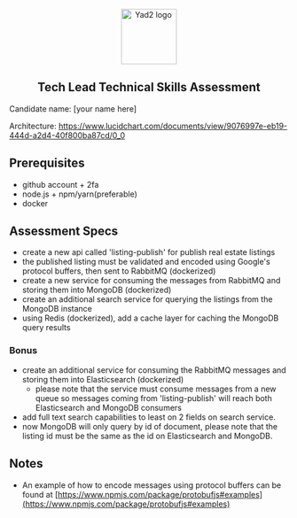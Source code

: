 <p align="center"><a href="https://www.yad2.co.il" target="_blank" rel="noopener noreferrer"><img width="100" src="https://assets.yad2.co.il/yad2site/y2assets/images/header/yad2Logo.png" alt="Yad2 logo"></a></p>

<h2 align="center">Tech Lead Technical Skills Assessment</h2>

Candidate name: [your name here]

Architecture: https://www.lucidchart.com/documents/view/9076997e-eb19-444d-a2d4-40f800ba87cd/0_0

## Prerequisites

- github account + 2fa
- node.js + npm/yarn(preferable)
- docker

## Assessment Specs

- create a new api called 'listing-publish' for publish real estate listings
- the published listing must be validated and encoded using Google's protocol buffers, then sent to RabbitMQ (dockerized)
- create a new service for consuming the messages from RabbitMQ and storing them into MongoDB (dockerized)
- create an additional search service for querying the listings from the MongoDB instance
- using Redis (dockerized), add a cache layer for caching the MongoDB query results

### Bonus

- create an additional service for consuming the RabbitMQ messages and storing them into Elasticsearch (dockerized)
  - please note that the service must consume messages from a new queue so messages coming from 'listing-publish' will reach both Elasticsearch and MongoDB consumers
- add full text search capabilities to least on 2 fields on search service.
- now MongoDB will only query by id of document, please note that the listing id must be the same as the id on Elasticsearch and MongoDB.

## Notes

- An example of how to encode messages using protocol buffers can be found at [https://www.npmjs.com/package/protobufjs#examples](https://www.npmjs.com/package/protobufjs#examples)
 
